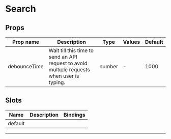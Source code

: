 # Search

## Props

| Prop name    | Description                                                                                | Type   | Values | Default |
| ------------ | ------------------------------------------------------------------------------------------ | ------ | ------ | ------- |
| debounceTime | Wait till this time to send an API request to avoid multiple requests when user is typing. | number | -      | 1000    |

## Slots

| Name    | Description | Bindings |
| ------- | ----------- | -------- |
| default |             | <br>     |

---
